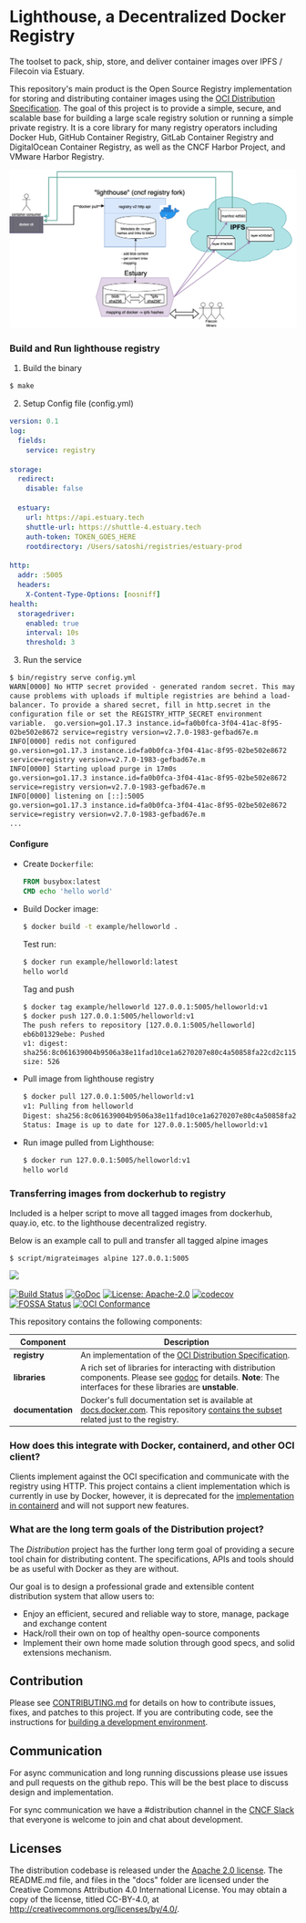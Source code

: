 # Lighthouse, a Decentralized Docker Registry

The toolset to pack, ship, store, and deliver container images over IPFS / Filecoin via Estuary.

This repository's main product is the Open Source Registry implementation
for storing and distributing container images using the
[OCI Distribution Specification](https://github.com/opencontainers/distribution-spec).
The goal of this project is to provide a simple, secure, and scalable base
for building a large scale registry solution or running a simple private registry.
It is a core library for many registry operators including Docker Hub, GitHub Container Registry,
GitLab Container Registry and DigitalOcean Container Registry, as well as the CNCF Harbor
Project, and VMware Harbor Registry.

<img src="lighthouse-components.png" />

### Build and Run lighthouse registry

1. Build the binary

```bash
$ make
```

2. Setup Config file (config.yml)

```yaml
version: 0.1
log:
  fields:
    service: registry

storage:
  redirect:
    disable: false
  
  estuary:
    url: https://api.estuary.tech
    shuttle-url: https://shuttle-4.estuary.tech
    auth-token: TOKEN_GOES_HERE
    rootdirectory: /Users/satoshi/registries/estuary-prod

http:
  addr: :5005
  headers:
    X-Content-Type-Options: [nosniff]
health:
  storagedriver:
    enabled: true
    interval: 10s
    threshold: 3

```

3. Run the service

```
$ bin/registry serve config.yml
WARN[0000] No HTTP secret provided - generated random secret. This may cause problems with uploads if multiple registries are behind a load-balancer. To provide a shared secret, fill in http.secret in the configuration file or set the REGISTRY_HTTP_SECRET environment variable.  go.version=go1.17.3 instance.id=fa0b0fca-3f04-41ac-8f95-02be502e8672 service=registry version=v2.7.0-1983-gefbad67e.m
INFO[0000] redis not configured                          go.version=go1.17.3 instance.id=fa0b0fca-3f04-41ac-8f95-02be502e8672 service=registry version=v2.7.0-1983-gefbad67e.m
INFO[0000] Starting upload purge in 17m0s                go.version=go1.17.3 instance.id=fa0b0fca-3f04-41ac-8f95-02be502e8672 service=registry version=v2.7.0-1983-gefbad67e.m
INFO[0000] listening on [::]:5005                        go.version=go1.17.3 instance.id=fa0b0fca-3f04-41ac-8f95-02be502e8672 service=registry version=v2.7.0-1983-gefbad67e.m
...
```

#### Configure 

- Create `Dockerfile`:

    ```dockerfile
    FROM busybox:latest
    CMD echo 'hello world'
    ```

- Build Docker image:

    ```bash
    $ docker build -t example/helloworld .
    ```

    Test run:

    ```bash
    $ docker run example/helloworld:latest
    hello world
    ```

    Tag and push
    ```
    $ docker tag example/helloworld 127.0.0.1:5005/helloworld:v1
    $ docker push 127.0.0.1:5005/helloworld:v1
    The push refers to repository [127.0.0.1:5005/helloworld]
    eb6b01329ebe: Pushed 
    v1: digest: sha256:8c061639004b9506a38e11fad10ce1a6270207e80c4a50858fa22cd2c115b955 size: 526
    ```
    
- Pull image from lighthouse registry
    ```bash
    $ docker pull 127.0.0.1:5005/helloworld:v1
    v1: Pulling from helloworld
    Digest: sha256:8c061639004b9506a38e11fad10ce1a6270207e80c4a50858fa22cd2c115b955
    Status: Image is up to date for 127.0.0.1:5005/helloworld:v1
    ```

- Run image pulled from Lighthouse:

    ```bash
    $ docker run 127.0.0.1:5005/helloworld:v1
    hello world
    ```

### Transferring images from dockerhub to registry

Included is a helper script to move all tagged images from dockerhub, quay.io, etc. to the lighthouse
decentralized registry.

Below is an example call to pull and transfer all tagged alpine images

```
$ script/migrateimages alpine 127.0.0.1:5005
```

<img src="/distribution-logo.svg" width="200px" />

[![Build Status](https://github.com/distribution/distribution/workflows/CI/badge.svg?branch=main&event=push)](https://github.com/distribution/distribution/actions?query=workflow%3ACI)
[![GoDoc](https://img.shields.io/badge/go.dev-reference-007d9c?logo=go&logoColor=white&style=flat-square)](https://pkg.go.dev/github.com/distribution/distribution)
[![License: Apache-2.0](https://img.shields.io/badge/License-Apache--2.0-blue.svg)](LICENSE)
[![codecov](https://codecov.io/gh/distribution/distribution/branch/main/graph/badge.svg)](https://codecov.io/gh/distribution/distribution)
[![FOSSA Status](https://app.fossa.com/api/projects/custom%2B162%2Fgithub.com%2Fdistribution%2Fdistribution.svg?type=shield)](https://app.fossa.com/projects/custom%2B162%2Fgithub.com%2Fdistribution%2Fdistribution?ref=badge_shield)
[![OCI Conformance](https://github.com/distribution/distribution/workflows/conformance/badge.svg)](https://github.com/distribution/distribution/actions?query=workflow%3Aconformance)

This repository contains the following components:

|**Component**       |Description                                                                                                                                                                                         |
|--------------------|----------------------------------------------------------------------------------------------------------------------------------------------------------------------------------------------------|
| **registry**       | An implementation of the [OCI Distribution Specification](https://github.com/opencontainers/distribution-spec).                                                                                                 |
| **libraries**      | A rich set of libraries for interacting with distribution components. Please see [godoc](https://pkg.go.dev/github.com/distribution/distribution) for details. **Note**: The interfaces for these libraries are **unstable**. |
| **documentation**  | Docker's full documentation set is available at [docs.docker.com](https://docs.docker.com). This repository [contains the subset](docs/) related just to the registry.                                                                                                                                          |

### How does this integrate with Docker, containerd, and other OCI client?

Clients implement against the OCI specification and communicate with the
registry using HTTP. This project contains a client implementation which
is currently in use by Docker, however, it is deprecated for the
[implementation in containerd](https://github.com/containerd/containerd/tree/master/remotes/docker)
and will not support new features.

### What are the long term goals of the Distribution project?

The _Distribution_ project has the further long term goal of providing a
secure tool chain for distributing content. The specifications, APIs and tools
should be as useful with Docker as they are without.

Our goal is to design a professional grade and extensible content distribution
system that allow users to:

* Enjoy an efficient, secured and reliable way to store, manage, package and
  exchange content
* Hack/roll their own on top of healthy open-source components
* Implement their own home made solution through good specs, and solid
  extensions mechanism.

## Contribution

Please see [CONTRIBUTING.md](CONTRIBUTING.md) for details on how to contribute
issues, fixes, and patches to this project. If you are contributing code, see
the instructions for [building a development environment](BUILDING.md).

## Communication

For async communication and long running discussions please use issues and pull requests on the github repo.
This will be the best place to discuss design and implementation.

For sync communication we have a #distribution channel in the [CNCF Slack](https://slack.cncf.io/)
that everyone is welcome to join and chat about development.

## Licenses

The distribution codebase is released under the [Apache 2.0 license](LICENSE).
The README.md file, and files in the "docs" folder are licensed under the
Creative Commons Attribution 4.0 International License. You may obtain a
copy of the license, titled CC-BY-4.0, at http://creativecommons.org/licenses/by/4.0/.
